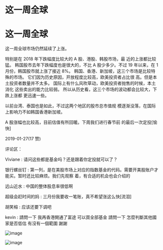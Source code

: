 # 这一周全球

# 这一周全球

这一周全球市场仍然延续了上涨。

特别是在 2018 年下跌幅度比较大的 A 股、港股、韩股市场，最 近的上涨都比较猛。 韩国股市去年下跌幅度也是很大的，不比 A 股少多少。不过 19 年以来，在 1 月份，韩国股市就上涨了接近 8%。 韩国、香港、新加坡，这三个市场是比较特殊的市场。 它们因为历史原因，开放程度比较高，欧美投资者占比很 高。但是本土投资者数量并不太多。 国际上有什么风吹草动，欧美投资者抛售的时候，本土消化 这些卖出的能力比较弱。 所以从历史看，这三个市场的波动都会比较大，下跌上涨都 更迅速一些。

以前台湾、泰国也是如此，不过这两个地区的股市总市值规 模逐渐没落，在国际上影响力不如韩国香港新加坡。

A 股涨幅也比较高，目前估值有所回暖。下周我们进行春节前 的最后一次定投[愉快]

2019-01-27(17 赞)

评论区：

Viviane : 请问这些都是基金吗？还是跟着你定投就可以了？

银行螺丝钉 : 第一列，是在美股市场上对应的指数基金的代码。需要开美股账户才能买。暂时还比较麻烦。我们先观察 着，有合适的机会也会介绍的

远山近水 : 中国的整体股息率很低啊

超级会赶时间的妈 : 三月份我要收一笔账，真不希望涨这么快[流泪]

胡笑榕 : 应该还要下调吧

kevin : 請問一下 我再香港開通了富途 可以買全部基金 請問一下 怎麼判斷其他國家是否低估 有沒有一個範圍 謝謝

![image](img/Image_0112.png)

![image](img/Image_0122.png)